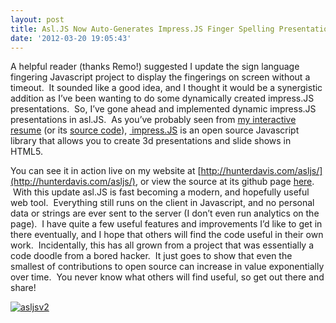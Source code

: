 ```yaml
---
layout: post
title: Asl.JS Now Auto-Generates Impress.JS Finger Spelling Presentations in HTML5
date: '2012-03-20 19:05:43'
---
```



A helpful reader (thanks Remo!) suggested I update the sign language fingering Javascript project to display the fingerings on screen without a timeout.  It sounded like a good idea, and I thought it would be a synergistic addition as I’ve been wanting to do some dynamically created impress.JS presentations.  So, I’ve gone ahead and implemented dynamic impress.JS presentations in asl.JS.  As you’ve probably seen from [my interactive resume](http://www.hunterdavis.com/resume/) (or its [source code](https://github.com/huntergdavis/Hunter-Davis-impressjs-Resume)), [ impress.JS](https://github.com/bartaz/impress.js/) is an open source Javascript library that allows you to create 3d presentations and slide shows in HTML5.

You can see it in action live on my website at [http://hunterdavis.com/asljs/](http://hunterdavis.com/asljs/), or view the source at its github page [here](https://github.com/huntergdavis/asljs).  With this update asl.JS is fast becoming a modern, and hopefully useful web tool.  Everything still runs on the client in Javascript, and no personal data or strings are ever sent to the server (I don’t even run analytics on the page).  I have quite a few useful features and improvements I’d like to get in there eventually, and I hope that others will find the code useful in their own work.  Incidentally, this has all grown from a project that was essentially a code doodle from a bored hacker.  It just goes to show that even the smallest of contributions to open source can increase in value exponentially over time.  You never know what others will find useful, so get out there and share!

[![](http://www.hunterdavis.com/content/images/2012/03/asljsv2-300x154.png "asljsv2")](http://www.hunterdavis.com/content/images/2012/03/asljsv2.png)


